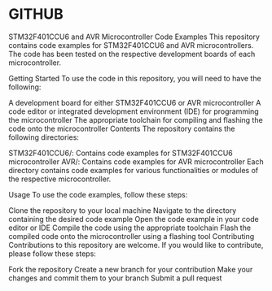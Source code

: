 # GITHUB
STM32F401CCU6 and AVR Microcontroller Code Examples
This repository contains code examples for STM32F401CCU6 and AVR microcontrollers. The code has been tested on the respective development boards of each microcontroller.

Getting Started
To use the code in this repository, you will need to have the following:

A development board for either STM32F401CCU6 or AVR microcontroller
A code editor or integrated development environment (IDE) for programming the microcontroller
The appropriate toolchain for compiling and flashing the code onto the microcontroller
Contents
The repository contains the following directories:

STM32F401CCU6/: Contains code examples for STM32F401CCU6 microcontroller
AVR/: Contains code examples for AVR microcontroller
Each directory contains code examples for various functionalities or modules of the respective microcontroller.

Usage
To use the code examples, follow these steps:

Clone the repository to your local machine
Navigate to the directory containing the desired code example
Open the code example in your code editor or IDE
Compile the code using the appropriate toolchain
Flash the compiled code onto the microcontroller using a flashing tool
Contributing
Contributions to this repository are welcome. If you would like to contribute, please follow these steps:

Fork the repository
Create a new branch for your contribution
Make your changes and commit them to your branch
Submit a pull request

